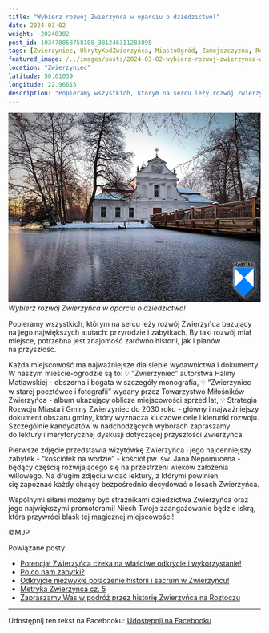 ```yaml
---
title: "Wybierz rozwój Zwierzyńca w oparciu o dziedzictwo!"
date: 2024-03-02
weight: -20240302
post_id: 103478058758108_381246311283895
tags: [Zwierzyniec, UkrytyKodZwierzyńca, MiastoOgród, Zamojszczyzna, Roztocze, Lubelskie, villarestituta, turystyka, dziedzictwo, zabytki, krajobrazy, TajemnicePrzeszłości, PodróżeWczasie, MagiczneMiejsce, kościoły]
featured_image: /../images/posts/2024-03-02-wybierz-rozwoj-zwierzynca-w-oparciu-o-dziedzictwo.jpg
location: "Zwierzyniec"
latitude: 50.61039
longitude: 22.96615
description: "Popieramy wszystkich, którym na sercu leży rozwój Zwierzyńca bazujący  na jego największych  atutach: przyrodzie i zabytkach. By taki rozwój miał miej..."
---
```


![Wybierz rozwój Zwierzyńca w oparciu o dziedzictwo!](/images/posts/2024-03-02-wybierz-rozwoj-zwierzynca-w-oparciu-o-dziedzictwo.jpg)
*Wybierz rozwój Zwierzyńca w oparciu o dziedzictwo!*

Popieramy wszystkich, którym na sercu leży rozwój Zwierzyńca bazujący  na jego największych  atutach: przyrodzie i zabytkach. By taki rozwój miał miejsce, potrzebna jest znajomość zarówno historii, jak i planów na przyszłość.

Każda miejscowość ma najważniejsze dla siebie wydawnictwa i dokumenty. W naszym mieście-ogrodzie są to:
💡 “Zwierzyniec” autorstwa Haliny Matławskiej - obszerna i bogata w szczegóły monografia,
💡 “Zwierzyniec w starej pocztówce i fotografii” wydany przez Towarzystwo Miłośników Zwierzyńca - album ukazujący oblicze miejscowości sprzed lat,
💡 Strategia Rozwoju Miasta i Gminy Zwierzyniec do 2030 roku - główny i najważniejszy dokument  obszaru gminy, który wyznacza kluczowe cele i kierunki rozwoju.
Szczególnie kandydatów w nadchodzących wyborach zapraszamy do lektury i merytorycznej dyskusji dotyczącej przyszłości Zwierzyńca.

Pierwsze zdjęcie przedstawia wizytówkę Zwierzyńca i jego najcenniejszy zabytek - “kościółek na wodzie” - kościół pw. św. Jana Nepomucena - będący częścią rozwijającego się na przestrzeni wieków założenia willowego.
Na drugim zdjęciu widać lektury, z którymi powinien się zapoznać każdy chcący bezpośrednio decydować o losach Zwierzyńca.

Wspólnymi siłami możemy być strażnikami dziedzictwa Zwierzyńca oraz jego największymi promotorami!  Niech Twoje zaangażowanie będzie iskrą, która przywróci blask tej magicznej miejscowości!



©MJP

Powiązane posty:
- [Potencjał Zwierzyńca czeka na właściwe odkrycie i wykorzystanie!](/posts/potencjal-zwierzynca-czeka-na-wlasciwe-odkrycie-i)
- [Po co nam zabytki?](/posts/po-co-nam-zabytki)
- [Odkryjcie niezwykłe połączenie historii i sacrum w Zwierzyńcu!](/posts/odkryjcie-niezwykle-polaczenie-historii-i-sacrum)
- [Metryka Zwierzyńca cz. 5](/posts/metryka-zwierzyncacz5)
- [Zapraszamy Was w podróż przez historię Zwierzyńca na Roztoczu](/posts/zapraszamy-was-w-podroz-przez-historie-zwierzynca)


---

Udostępnij ten tekst na Facebooku:
[Udostępnij na Facebooku](https://www.facebook.com/sharer/sharer.php?u=https://stowarzyszeniewachniewskiej.pl/posts/wybierz-rozwoj-zwierzynca-w-oparciu-o-dziedzictwo)

<script type="application/ld+json">
{
  "@context": "https://schema.org",
  "@type": "BlogPosting",
  "headline": "Wybierz rozwój Zwierzyńca w oparciu o dziedzictwo!",
  "datePublished": "2024-03-02",
  "dateModified": "2024-03-02",
  "author": {
    "@type": "Person",
    "name": "Michał Jan Patyk"
  },
  "publisher": {
    "@type": "Organization",
    "name": "Stowarzyszenie im. Aleksandry Wachniewskiej",
    "logo": {
      "@type": "ImageObject",
      "url": "https://stowarzyszeniewachniewskiej.pl/images/logo/logo.svg"
    }
  },
  "mainEntityOfPage": {
    "@type": "WebPage",
    "@id": "https://stowarzyszeniewachniewskiej.pl/posts/wybierz-rozwoj-zwierzynca-w-oparciu-o-dziedzictwo"
  },
  "image": {
    "@type": "ImageObject",
    "url": "https://stowarzyszeniewachniewskiej.pl//images/posts/2024-03-02-wybierz-rozwoj-zwierzynca-w-oparciu-o-dziedzictwo.jpg"
  },
  "articleSection": "Dziedzictwo Kulturowe i Zabytki",
  "keywords": "[Zwierzyniec, UkrytyKodZwierzyńca, MiastoOgród, Zamojszczyzna, Roztocze, Lubelskie, villarestituta, turystyka, dziedzictwo, zabytki, krajobrazy, TajemnicePrzeszłości, PodróżeWczasie, MagiczneMiejsce, kościoły]",
  "wordCount": 183,
  "articleBody": "Popieramy wszystkich, którym na sercu leży rozwój Zwierzyńca bazujący  na jego największych  atutach: przyrodzie i zabytkach. By taki rozwój miał miejsce, potrzebna jest znajomość zarówno historii, jak i planów na przyszłość.\n\nKażda miejscowość ma najważniejsze dla siebie wydawnictwa i dokumenty. W naszym mieście-ogrodzie są to:\n💡 “Zwierzyniec” autorstwa Haliny Matławskiej - obszerna i bogata w szczegóły monografia,\n💡 “Zwierzyniec w starej pocztówce i fotografii” wydany przez Towarzystwo Miłośników Zwierzyńca - album ukazujący oblicze miejscowości sprzed lat,\n💡 Strategia Rozwoju Miasta i Gminy Zwierzyniec do 2030 roku - główny i najważniejszy dokument  obszaru gminy, który wyznacza kluczowe cele i kierunki rozwoju.\nSzczególnie kandydatów w nadchodzących wyborach zapraszamy do lektury i merytorycznej dyskusji dotyczącej przyszłości Zwierzyńca.\n\nPierwsze zdjęcie przedstawia wizytówkę Zwierzyńca i jego najcenniejszy zabytek - “kościółek na wodzie” - kościół pw. św. Jana Nepomucena - będący częścią rozwijającego się na przestrzeni wieków założenia willowego.\nNa drugim zdjęciu widać lektury, z którymi powinien się zapoznać każdy chcący bezpośrednio decydować o losach Zwierzyńca.\n\nWspólnymi siłami możemy być strażnikami dziedzictwa Zwierzyńca oraz jego największymi promotorami!  Niech Twoje zaangażowanie będzie iskrą, która przywróci blask tej magicznej miejscowości!\n\n\n\n©MJP",
  "description": "Popieramy wszystkich, którym na sercu leży rozwój Zwierzyńca bazujący  na jego największych  atutach: przyrodzie i zabytkach. By taki rozwój miał miej...",
  "copyrightHolder": {
    "@type": "Person",
    "name": "Michał Jan Patyk"
  }
}
</script>
<script type="application/ld+json">
{
  "@context": "https://schema.org",
  "@type": "BreadcrumbList",
  "itemListElement": [
    {
      "@type": "ListItem",
      "position": 1,
      "name": "Home",
      "item": "https://stowarzyszeniewachniewskiej.pl"
    },
    {
      "@type": "ListItem",
      "position": 2,
      "name": "posts",
      "item": "https://stowarzyszeniewachniewskiej.pl/posts"
    },
    {
      "@type": "ListItem",
      "position": 3,
      "name": "Wybierz rozwój Zwierzyńca w oparciu o dziedzictwo!",
      "item": "https://stowarzyszeniewachniewskiej.pl/posts/wybierz-rozwoj-zwierzynca-w-oparciu-o-dziedzictwo"
    }
  ]
}
</script>
